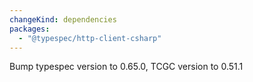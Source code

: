 ```yaml
---
changeKind: dependencies
packages:
  - "@typespec/http-client-csharp"
---
```


Bump typespec version to 0.65.0, TCGC version to 0.51.1